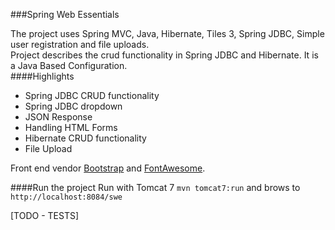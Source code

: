 ###Spring Web Essentials

The project uses Spring MVC, Java, Hibernate, Tiles 3, Spring JDBC, Simple user registration and file uploads.    
Project describes the crud functionality in Spring JDBC and Hibernate. It is a Java Based Configuration.    
####Highlights
- Spring JDBC CRUD functionality
- Spring JDBC dropdown
- JSON Response
- Handling HTML Forms
- Hibernate CRUD functionality
- File Upload

Front end vendor <a href="http://v4-alpha.getbootstrap.com/">Bootstrap</a> and <a href="https://fortawesome.github.io/Font-Awesome/">FontAwesome</a>.

####Run the project
Run with Tomcat 7 `mvn tomcat7:run` and brows to `http://localhost:8084/swe`

[TODO - TESTS]